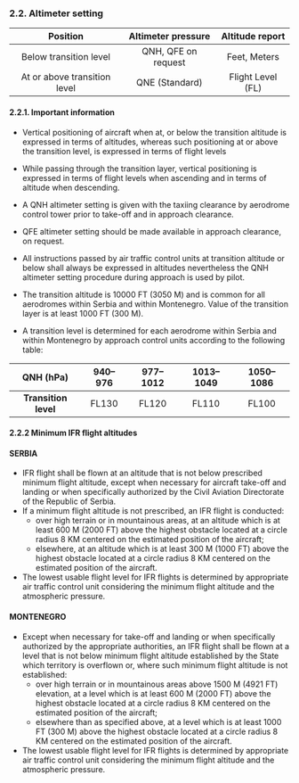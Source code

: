 ### 	2.2. Altimeter setting

|           Position           | Altimeter pressure  |  Altitude report  |
| :--------------------------: | :-----------------: | :---------------: |
|    Below transition level    | QNH, QFE on request |   Feet, Meters    |
| At or above transition level |   QNE (Standard)    | Flight Level (FL) |

#### 2.2.1. Important information

-  Vertical positioning of aircraft when at, or below the transition altitude is expressed in terms of altitudes, whereas such positioning at or above the transition level, is expressed in terms of flight levels 
- While passing through the transition layer, vertical positioning is expressed in terms of flight levels when ascending and in terms of altitude when descending.

- A QNH altimeter setting is given with the taxiing clearance by aerodrome control tower prior to take-off and in approach clearance.

-  QFE altimeter setting should be made available in approach clearance, on request.
- All instructions passed by air traffic control units at transition altitude or below shall always be expressed in altitudes nevertheless the QNH altimeter setting procedure during approach is used by pilot.
- The transition altitude is 10000 FT (3050 M) and is common for all aerodromes within Serbia and within Montenegro. Value of the transition layer is at least 1000 FT (300 M).
- A transition level is determined for each aerodrome within Serbia and within Montenegro by approach control units according to the following table:

|    QNH **(hPa)**     | 940–976 | 977–1012 | 1013–1049 | 1050–1086 |
| :------------------: | :-----: | :------: | :-------: | :-------: |
| **Transition level** |  FL130  |  FL120   |   FL110   |   FL100   |

#### 2.2.2 Minimum IFR flight altitudes

#### SERBIA

- IFR flight shall be flown at an altitude that is not below prescribed minimum flight altitude, except when necessary for aircraft take-off and landing or when specifically authorized by the Civil Aviation Directorate of the Republic of Serbia.
- If a minimum flight altitude is not prescribed, an IFR flight is conducted:
  - over high terrain or in mountainous areas, at an altitude which is at least 600 M (2000 FT) above the highest obstacle located at a circle radius 8 KM centered on the estimated position of the aircraft;
  - elsewhere, at an altitude which is at least 300 M (1000 FT) above the highest obstacle located at a circle radius 8 KM centered on the estimated position of the aircraft.
- The lowest usable flight level for IFR flights is determined by appropriate air traffic control unit considering the minimum flight altitude and the atmospheric pressure.

#### MONTENEGRO

- Except when necessary for take-off and landing or when specifically authorized by the appropriate authorities, an IFR flight shall be flown at a level that is not below minimum flight altitude established by the State which territory is overflown or, where such minimum flight altitude is not established:
  - over high terrain or in mountainous areas above 1500 M (4921 FT) elevation, at a level which is at least 600 M (2000 FT) above the highest obstacle located at a circle radius 8 KM centered on the estimated position of the aircraft;
  - elsewhere than as specified above, at a level which is at least 1000 FT (300 M) above the highest obstacle located at a circle radius 8 KM centered on the estimated position of the aircraft.
- The lowest usable flight level for IFR flights is determined by appropriate air traffic control unit considering the minimum flight altitude and the atmospheric pressure.
